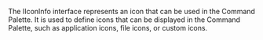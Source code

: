 The IIconInfo interface represents an icon that can be used in the Command Palette. It is used to define icons that can be displayed in the Command Palette, such as application icons, file icons, or custom icons.